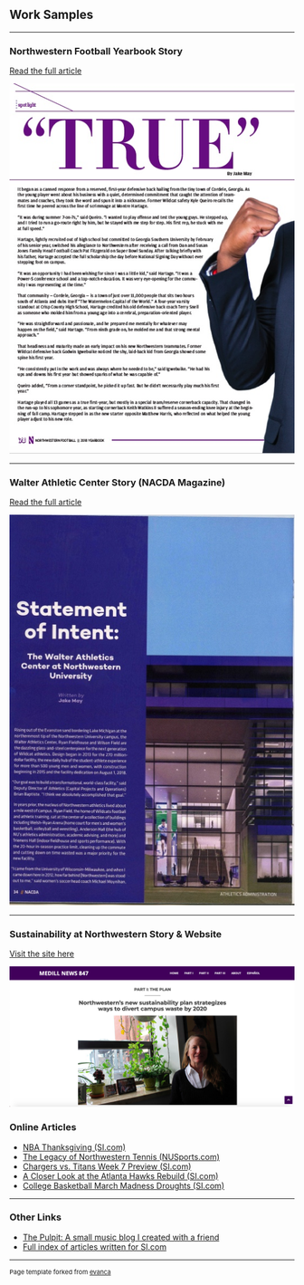 ## Work Samples

---

### Northwestern Football Yearbook Story 

[Read the full article](/pdf/May01.pdf)

<img src="images/fullsizeoutput_7cf.jpeg"/>

---

### Walter Athletic Center Story (NACDA Magazine)

[Read the full article](/pdf/WACsample.pdf)

<img src="images/fullsizeoutput_7ce.jpeg"/>

---

### Sustainability at Northwestern Story & Website

[Visit the site here](http://www.medillnews847.com/jour320/fall18/final/nutrash/index.html?fbclid=IwAR2vGl_eM6Usv3rIf30LUy13Rb6ILrs5cMPutuburBBpbQ2hqK0-DMOC-5Y)

<img src="images/medill-news-screenshot.png"/>



### Online Articles 

- [NBA Thanksgiving (SI.com)](https://www.si.com/nba/2019/11/28/thanksgiving-for-each-team)
- [The Legacy of Northwestern Tennis (NUSports.com)](https://nusports.com/news/2018/8/27/womens-tennis-legacy-of-leadership-the-alumni-network-of-northwestern-tennis.aspx)
- [Chargers vs. Titans Week 7 Preview (SI.com)](https://www.si.com/nfl/2019/10/17/titans-marcus-mariota-mike-vrabel-chargers-philip-rivers-brock-osweiler)
- [A Closer Look at the Atlanta Hawks Rebuild (SI.com)](https://www.si.com/nba/2019/11/12/atlanta-hawks-golden-state-warriors-blueprint)
- [College Basketball March Madness Droughts (SI.com)](https://www.si.com/college/2019/10/16/march-madness-ncaa-tournament-droughts)

---

### Other Links 

- [The Pulpit: A small music blog I created with a friend](https://thepulpit.github.io/)
- [Full index of articles written for SI.com](https://www.si.com/author/jake-may)

---
<p style="font-size:11px">Page template forked from <a href="https://github.com/evanca/quick-portfolio">evanca</a></p>
<!-- Remove above link if you don't want to attibute -->
